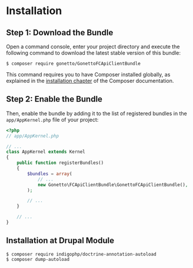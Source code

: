 Installation
============

Step 1: Download the Bundle
---------------------------

Open a command console, enter your project directory and execute the
following command to download the latest stable version of this bundle:

```console
$ composer require gonetto/GonettoFCApiClientBundle
```

This command requires you to have Composer installed globally, as explained
in the [installation chapter](https://getcomposer.org/doc/00-intro.md)
of the Composer documentation.

Step 2: Enable the Bundle
-------------------------

Then, enable the bundle by adding it to the list of registered bundles
in the `app/AppKernel.php` file of your project:

```php
<?php
// app/AppKernel.php

// ...
class AppKernel extends Kernel
{
    public function registerBundles()
    {
        $bundles = array(
            // ...
            new Gonetto\FCApiClientBundle\GonettoFCApiClientBundle(),
        );

        // ...
    }

    // ...
}
```

Installation at Drupal Module
-------------------------

```bach
$ composer require indigophp/doctrine-annotation-autoload
$ composer dump-autoload
```
